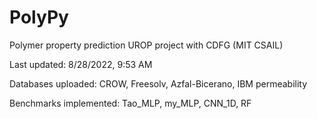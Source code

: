 # PolyPy
Polymer property prediction UROP project with CDFG (MIT CSAIL)

Last updated: 8/28/2022, 9:53 AM

Databases uploaded: CROW, Freesolv, Azfal-Bicerano, IBM permeability

Benchmarks implemented: Tao_MLP, my_MLP, CNN_1D, RF

